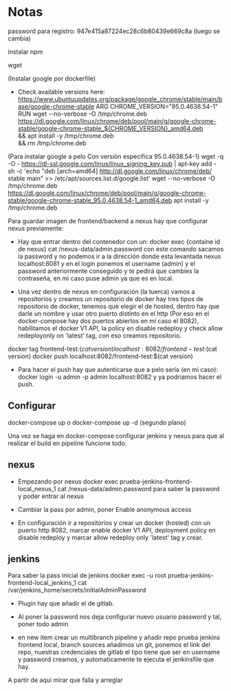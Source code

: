 # Notas

password para registro: 947e415a87224ec28c6b80439e669c8a (luego se cambia)


instalar npm

wget

(Instalar google por dockerfile)
- Check available versions here: https://www.ubuntuupdates.org/package/google_chrome/stable/main/base/google-chrome-stable
ARG CHROME_VERSION="95.0.4638.54-1"
RUN wget --no-verbose -O /tmp/chrome.deb https://dl.google.com/linux/chrome/deb/pool/main/g/google-chrome-stable/google-chrome-stable_${CHROME_VERSION}_amd64.deb \
  && apt install -y /tmp/chrome.deb \
  && rm /tmp/chrome.deb


(Para instalar google a pelo Con versión específica 95.0.4638.54-1)
wget -q -O - https://dl-ssl.google.com/linux/linux_signing_key.pub | apt-key add -
sh -c 'echo "deb [arch=amd64] http://dl.google.com/linux/chrome/deb/ stable main" >> /etc/apt/sources.list.d/google.list'
wget --no-verbose -O /tmp/chrome.deb https://dl.google.com/linux/chrome/deb/pool/main/g/google-chrome-stable/google-chrome-stable_95.0.4638.54-1_amd64.deb
apt install -y /tmp/chrome.deb




Para guardar imagen de frontend/backend a nexus hay que configurar nexus previamente:

 - Hay que entrar dentro del contenedor con un: docker exec {containe id de nexus} cat /nexus-data/admin.password con este comando sacamos la password y no podemos ir a la dirección donde esta levantada nexus localhost:8081 y en el login ponemos el username (admin) y el password anteriormente conseguido y te pedirá que cambies la contraseña, en mi caso puse admin ya que es en local.

 - Una vez dentro de nexus en configuración (la tuerca) vamos a repositorios y creamos un repositorio de docker hay tres tipos de repositorio de docker, tenemos que elegir el de hosted, dentro hay que darle un nombre y usar otro puerto distinto en el http (Por eso en el docker-compose hay dos puertos abiertos en mi caso el 8082), habilitamos el docker V1 API, la policy en disable redeploy y check allow redeployonly on 'latest' tag, con eso creamos repositorio.



 docker tag frontend-test:$(cat version) localhost:8082/frontend-test:$(cat version)
 docker push localhost:8082/frontend-test:$(cat version)

 - Para hacer el push hay que autenticarse que a pelo sería (en mi caso): docker login -u admin -p admin localhost:8082 y ya podriamos hacer el push.


## Configurar

  docker-compose up o docker-compose up -d (segundo plano)

 Una vez se haga en docker-compose configurar jenkins y nexus para que al realizar el build en pipeline funcione todo.

## nexus

 - Empezando por nexus docker exec prueba-jenkins-frontend-local_nexus_1 cat /nexus-data/admin.password para saber la password y poder entrar al nexus

 - Cambiar la pass por admin, poner Enable anonymous access

 - En configuración ir a repositorios y crear un docker (hosted) con un puerto http 8082, marcar enable docker V1 API, deployment policy en disable redeploy y marcar allow redeploy only 'latest' tag y crear.

## jenkins

 Para saber la pass inicial de jenkins docker exec -u root prueba-jenkins-frontend-local_jenkins_1 cat /var/jenkins_home/secrets/initialAdminPassword

 - Plugin hay que añadir el de gitlab.

 - Al poner la password nos deja configurar nuevo usuario password y tal, poner todo admin

 - en new item crear un multibranch pipeline y añadir repo prueba jenkins frontend local, branch sources añadimos un git, ponemos el link del repo, nuestras credenciales de gitlab el tipo tiene que ser en username y password creamos, y automaticamente te ejecuta el jenkinsfile que hay.
 

 A partir de aqui mirar que falla y arreglar
